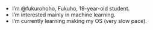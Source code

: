 - I’m @fukurohoho, Fukuho, 19-year-old student.
- I’m interested mainly in machine learning.
- I’m currently learning making my OS (very slow pace).

<!---
fukurohoho/fukurohoho is a ✨ special ✨ repository because its `README.md` (this file) appears on your GitHub profile.
You can click the Preview link to take a look at your changes.
--->
